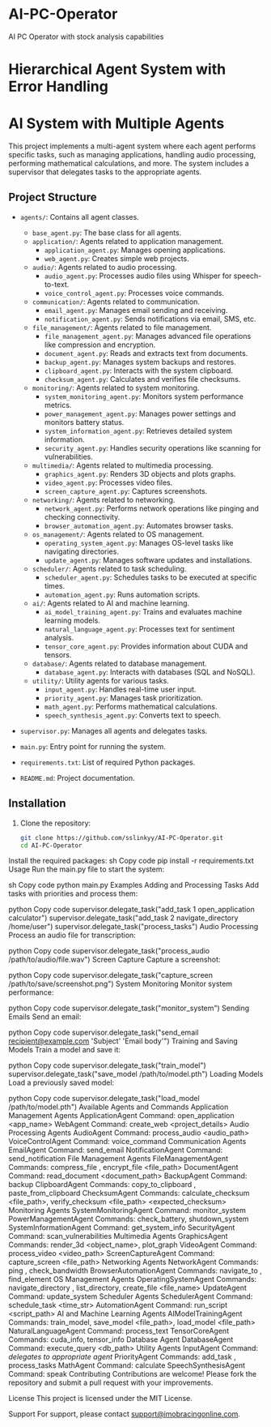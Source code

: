 # AI-PC-Operator
AI PC Operator with stock analysis capabilities
# Hierarchical Agent System with Error Handling
# AI System with Multiple Agents

This project implements a multi-agent system where each agent performs specific tasks, such as managing applications, handling audio processing, performing mathematical calculations, and more. The system includes a supervisor that delegates tasks to the appropriate agents.

## Project Structure

- `agents/`: Contains all agent classes.
  - `base_agent.py`: The base class for all agents.
  - `application/`: Agents related to application management.
    - `application_agent.py`: Manages opening applications.
    - `web_agent.py`: Creates simple web projects.
  - `audio/`: Agents related to audio processing.
    - `audio_agent.py`: Processes audio files using Whisper for speech-to-text.
    - `voice_control_agent.py`: Processes voice commands.
  - `communication/`: Agents related to communication.
    - `email_agent.py`: Manages email sending and receiving.
    - `notification_agent.py`: Sends notifications via email, SMS, etc.
  - `file_management/`: Agents related to file management.
    - `file_management_agent.py`: Manages advanced file operations like compression and encryption.
    - `document_agent.py`: Reads and extracts text from documents.
    - `backup_agent.py`: Manages system backups and restores.
    - `clipboard_agent.py`: Interacts with the system clipboard.
    - `checksum_agent.py`: Calculates and verifies file checksums.
  - `monitoring/`: Agents related to system monitoring.
    - `system_monitoring_agent.py`: Monitors system performance metrics.
    - `power_management_agent.py`: Manages power settings and monitors battery status.
    - `system_information_agent.py`: Retrieves detailed system information.
    - `security_agent.py`: Handles security operations like scanning for vulnerabilities.
  - `multimedia/`: Agents related to multimedia processing.
    - `graphics_agent.py`: Renders 3D objects and plots graphs.
    - `video_agent.py`: Processes video files.
    - `screen_capture_agent.py`: Captures screenshots.
  - `networking/`: Agents related to networking.
    - `network_agent.py`: Performs network operations like pinging and checking connectivity.
    - `browser_automation_agent.py`: Automates browser tasks.
  - `os_management/`: Agents related to OS management.
    - `operating_system_agent.py`: Manages OS-level tasks like navigating directories.
    - `update_agent.py`: Manages software updates and installations.
  - `scheduler/`: Agents related to task scheduling.
    - `scheduler_agent.py`: Schedules tasks to be executed at specific times.
    - `automation_agent.py`: Runs automation scripts.
  - `ai/`: Agents related to AI and machine learning.
    - `ai_model_training_agent.py`: Trains and evaluates machine learning models.
    - `natural_language_agent.py`: Processes text for sentiment analysis.
    - `tensor_core_agent.py`: Provides information about CUDA and tensors.
  - `database/`: Agents related to database management.
    - `database_agent.py`: Interacts with databases (SQL and NoSQL).
  - `utility/`: Utility agents for various tasks.
    - `input_agent.py`: Handles real-time user input.
    - `priority_agent.py`: Manages task prioritization.
    - `math_agent.py`: Performs mathematical calculations.
    - `speech_synthesis_agent.py`: Converts text to speech.

- `supervisor.py`: Manages all agents and delegates tasks.
- `main.py`: Entry point for running the system.
- `requirements.txt`: List of required Python packages.
- `README.md`: Project documentation.

## Installation

1. Clone the repository:
   ```sh
   git clone https://github.com/sslinkyy/AI-PC-Operator.git
   cd AI-PC-Operator
Install the required packages:
sh
Copy code
pip install -r requirements.txt
Usage
Run the main.py file to start the system:

sh
Copy code
python main.py
Examples
Adding and Processing Tasks
Add tasks with priorities and process them:

python
Copy code
supervisor.delegate_task("add_task 1 open_application calculator")
supervisor.delegate_task("add_task 2 navigate_directory /home/user")
supervisor.delegate_task("process_tasks")
Audio Processing
Process an audio file for transcription:

python
Copy code
supervisor.delegate_task("process_audio /path/to/audio/file.wav")
Screen Capture
Capture a screenshot:

python
Copy code
supervisor.delegate_task("capture_screen /path/to/save/screenshot.png")
System Monitoring
Monitor system performance:

python
Copy code
supervisor.delegate_task("monitor_system")
Sending Emails
Send an email:

python
Copy code
supervisor.delegate_task("send_email recipient@example.com 'Subject' 'Email body'")
Training and Saving Models
Train a model and save it:

python
Copy code
supervisor.delegate_task("train_model")
supervisor.delegate_task("save_model /path/to/model.pth")
Loading Models
Load a previously saved model:

python
Copy code
supervisor.delegate_task("load_model /path/to/model.pth")
Available Agents and Commands
Application Management Agents
ApplicationAgent
Command: open_application <app_name>
WebAgent
Command: create_web <project_details>
Audio Processing Agents
AudioAgent
Command: process_audio <audio_path>
VoiceControlAgent
Command: voice_command
Communication Agents
EmailAgent
Command: send_email <recipient> <subject> <body>
NotificationAgent
Command: send_notification <email> <message>
File Management Agents
FileManagementAgent
Commands: compress_file <source> <destination>, encrypt_file <file_path>
DocumentAgent
Command: read_document <document_path>
BackupAgent
Command: backup <source> <destination>
ClipboardAgent
Commands: copy_to_clipboard <text>, paste_from_clipboard
ChecksumAgent
Commands: calculate_checksum <file_path>, verify_checksum <file_path> <expected_checksum>
Monitoring Agents
SystemMonitoringAgent
Command: monitor_system
PowerManagementAgent
Commands: check_battery, shutdown_system
SystemInformationAgent
Command: get_system_info
SecurityAgent
Command: scan_vulnerabilities
Multimedia Agents
GraphicsAgent
Commands: render_3d <object_name>, plot_graph <equation>
VideoAgent
Command: process_video <video_path>
ScreenCaptureAgent
Command: capture_screen <file_path>
Networking Agents
NetworkAgent
Commands: ping <hostname>, check_bandwidth
BrowserAutomationAgent
Commands: navigate_to <url>, find_element <selector>
OS Management Agents
OperatingSystemAgent
Commands: navigate_directory <directory>, list_directory, create_file <file_name>
UpdateAgent
Command: update_system
Scheduler Agents
SchedulerAgent
Command: schedule_task <time_str> <task>
AutomationAgent
Command: run_script <script_path>
AI and Machine Learning Agents
AIModelTrainingAgent
Commands: train_model, save_model <file_path>, load_model <file_path>
NaturalLanguageAgent
Command: process_text <text>
TensorCoreAgent
Commands: cuda_info, tensor_info
Database Agent
DatabaseAgent
Command: execute_query <db_path> <query>
Utility Agents
InputAgent
Command: *delegates to appropriate agent*
PriorityAgent
Commands: add_task <priority> <task>, process_tasks
MathAgent
Command: calculate <expression>
SpeechSynthesisAgent
Command: speak <text>
Contributing
Contributions are welcome! Please fork the repository and submit a pull request with your improvements.

License
This project is licensed under the MIT License.

Support
For support, please contact support@imobracingonline.com.
